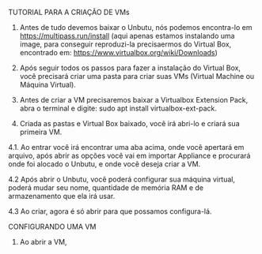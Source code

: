 TUTORIAL PARA A CRIAÇÃO DE VMs

1. Antes de tudo devemos baixar o Unbutu, nós podemos encontra-lo em https://multipass.run/install (aqui apenas estamos instalando uma image, para conseguir reproduzi-la precisaermos do Virtual Box, encontrado em: https://www.virtualbox.org/wiki/Downloads)

2. Após seguir todos os passos para fazer a instalação do Virtual Box, você precisará criar uma pasta para criar suas VMs (Virtual Machine ou Máquina Virtual).

3. Antes de criar a VM precisaremos baixar a Virtualbox Extension Pack, abra o terminal e digite: sudo apt install virtualbox-ext-pack.

4. Criada as pastas e Virtual Box baixado, você irá abri-lo e criará sua primeira VM.

4.1. Ao entrar você irá encontrar uma aba acima, onde você apertará em arquivo, após abrir as opções você vai em importar Appliance e procurará onde foi alocado o Unbutu, e onde você deseja criar a VM.

4.2 Após abrir o Unbutu, você poderá configurar sua máquina virtual, poderá mudar seu nome, quantidade de memória RAM e de armazenamento que ela irá usar.

4.3 Ao criar, agora é só abrir para que possamos configura-lá.

  CONFIGURANDO UMA VM
  
  1. Ao abrir a VM, 
